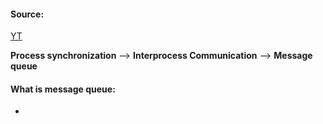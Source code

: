 #### Source:
[YT](https://www.youtube.com/watch?v=JbmOegG9-J0&list=PL3uLubnzL2Tlbyrr2GFVRE7Azo8FJe-dJ&index=3)

**Process synchronization** --> **Interprocess Communication** --> **Message queue**

#### What is message queue:

* 